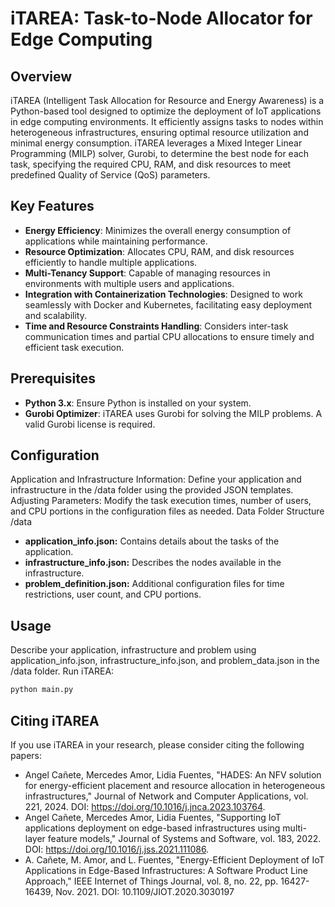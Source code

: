 # iTAREA: Task-to-Node Allocator for Edge Computing

## Overview
iTAREA (Intelligent Task Allocation for Resource and Energy Awareness) is a Python-based tool designed to optimize the deployment of IoT applications in edge computing environments. It efficiently assigns tasks to nodes within heterogeneous infrastructures, ensuring optimal resource utilization and minimal energy consumption. iTAREA leverages a Mixed Integer Linear Programming (MILP) solver, Gurobi, to determine the best node for each task, specifying the required CPU, RAM, and disk resources to meet predefined Quality of Service (QoS) parameters.

## Key Features
- **Energy Efficiency**: Minimizes the overall energy consumption of applications while maintaining performance.
- **Resource Optimization**: Allocates CPU, RAM, and disk resources efficiently to handle multiple applications.
- **Multi-Tenancy Support**: Capable of managing resources in environments with multiple users and applications.
- **Integration with Containerization Technologies**: Designed to work seamlessly with Docker and Kubernetes, facilitating easy deployment and scalability.
- **Time and Resource Constraints Handling**: Considers inter-task communication times and partial CPU allocations to ensure timely and efficient task execution.

## Prerequisites
- **Python 3.x**: Ensure Python is installed on your system.
- **Gurobi Optimizer**: iTAREA uses Gurobi for solving the MILP problems. A valid Gurobi license is required.

## Configuration

Application and Infrastructure Information: Define your application and infrastructure in the /data folder using the provided JSON templates.
Adjusting Parameters: Modify the task execution times, number of users, and CPU portions in the configuration files as needed.
Data Folder Structure /data

- **application_info.json:** Contains details about the tasks of the application.
- **infrastructure_info.json:** Describes the nodes available in the infrastructure.
- **problem_definition.json:** Additional configuration files for time restrictions, user count, and CPU portions.

## Usage

Describe your application, infrastructure and problem using application_info.json, infrastructure_info.json, and problem_data.json in the /data folder.
Run iTAREA:
```bash
python main.py
```

## Citing iTAREA

If you use iTAREA in your research, please consider citing the following papers:

- Angel Cañete, Mercedes Amor, Lidia Fuentes, "HADES: An NFV solution for energy-efficient placement and resource allocation in heterogeneous infrastructures," Journal of Network and Computer Applications, vol. 221, 2024. DOI: https://doi.org/10.1016/j.jnca.2023.103764.
- Angel Cañete, Mercedes Amor, Lidia Fuentes, "Supporting IoT applications deployment on edge-based infrastructures using multi-layer feature models," Journal of Systems and Software, vol. 183, 2022. DOI: https://doi.org/10.1016/j.jss.2021.111086.
- A. Cañete, M. Amor, and L. Fuentes, "Energy-Efficient Deployment of IoT Applications in Edge-Based Infrastructures: A Software Product Line Approach," IEEE Internet of Things Journal, vol. 8, no. 22, pp. 16427-16439, Nov. 2021. DOI: 10.1109/JIOT.2020.3030197
